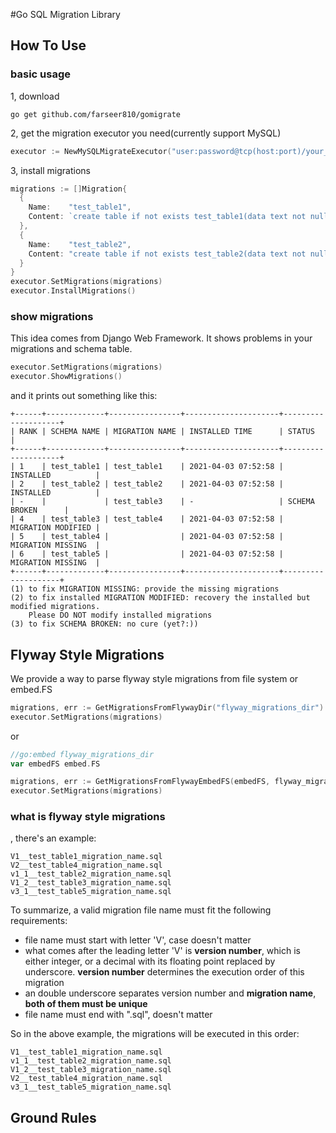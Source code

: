 #Go SQL Migration Library
## How To Use
### basic usage
1, download
```shell
go get github.com/farseer810/gomigrate
```
2, get the migration executor you need(currently support MySQL)
```go
executor := NewMySQLMigrateExecutor("user:password@tcp(host:port)/your_db?charset=utf8")
```
3, install migrations
```go
migrations := []Migration{
  {
    Name:    "test_table1",
    Content: `create table if not exists test_table1(data text not null)`,
  },
  {
    Name:    "test_table2",
    Content: "create table if not exists test_table2(data text not null)",
  }
}
executor.SetMigrations(migrations)
executor.InstallMigrations()
```

### show migrations
This idea comes from Django Web Framework. It shows problems in your migrations and schema table.
```go
executor.SetMigrations(migrations)
executor.ShowMigrations()
```
and it prints out something like this:
```
+------+-------------+----------------+---------------------+--------------------+
| RANK | SCHEMA NAME | MIGRATION NAME | INSTALLED TIME      | STATUS             |
+------+-------------+----------------+---------------------+--------------------+
| 1    | test_table1 | test_table1    | 2021-04-03 07:52:58 | INSTALLED          |
| 2    | test_table2 | test_table2    | 2021-04-03 07:52:58 | INSTALLED          |
| -    |             | test_table3    | -                   | SCHEMA BROKEN      |
| 4    | test_table3 | test_table4    | 2021-04-03 07:52:58 | MIGRATION MODIFIED |
| 5    | test_table4 |                | 2021-04-03 07:52:58 | MIGRATION MISSING  |
| 6    | test_table5 |                | 2021-04-03 07:52:58 | MIGRATION MISSING  |
+------+-------------+----------------+---------------------+--------------------+
(1) to fix MIGRATION MISSING: provide the missing migrations
(2) to fix installed MIGRATION MODIFIED: recovery the installed but modified migrations. 
	Please DO NOT modify installed migrations
(3) to fix SCHEMA BROKEN: no cure (yet?:))
```

## Flyway Style Migrations
We provide a way to parse flyway style migrations from file system or embed.FS
```go
migrations, err := GetMigrationsFromFlywayDir("flyway_migrations_dir")
executor.SetMigrations(migrations)
```
or 
```go
//go:embed flyway_migrations_dir
var embedFS embed.FS

migrations, err := GetMigrationsFromFlywayEmbedFS(embedFS, flyway_migrations_dir)
executor.SetMigrations(migrations)
```

### what is flyway style migrations
, there's an example:
```
V1__test_table1_migration_name.sql
V2__test_table4_migration_name.sql
v1_1__test_table2_migration_name.sql
V1_2__test_table3_migration_name.sql
v3_1__test_table5_migration_name.sql
```
To summarize, a valid migration file name must fit the following requirements:
* file name must start with letter 'V', case doesn't matter
* what comes after the leading letter 'V' is **version number**, which is either integer, or a decimal with its 
  floating point replaced by underscore. **version number** determines the execution order of this migration
* an double underscore separates version number and **migration name**, **both of them must be unique**
* file name must end with ".sql", doesn't matter

So in the above example, the migrations will be executed in this order:
```
V1__test_table1_migration_name.sql
v1_1__test_table2_migration_name.sql
V1_2__test_table3_migration_name.sql
V2__test_table4_migration_name.sql
v3_1__test_table5_migration_name.sql
```

## Ground Rules
